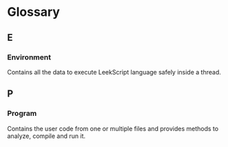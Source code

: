 # Glossary

## E

### Environment
Contains all the data to execute LeekScript language safely inside a thread.

## P

### Program
Contains the user code from one or multiple files and provides methods to analyze, compile and run it.
